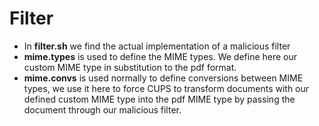 # Filter

* In **filter.sh** we find the actual implementation of a malicious filter
* **mime.types** is used to define the MIME types. We define here our custom MIME type in substitution to the pdf format.
* **mime.convs** is used normally to define conversions between MIME types, we use it here to force CUPS to transform documents with our defined custom MIME type into the pdf MIME type by passing the document through our malicious filter.
